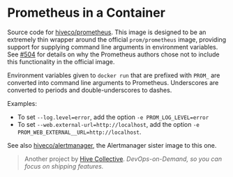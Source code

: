 # Prometheus in a Container

Source code for [hiveco/prometheus](https://hub.docker.com/r/hiveco/prometheus). This image is designed to be an extremely thin wrapper around the official `prom/prometheus` image, providing support for supplying command line arguments in environment variables. See [#504](https://github.com/prometheus/alertmanager/issues/504) for details on why the Prometheus authors chose not to include this functionality in the official image.

Environment variables given to `docker run` that are prefixed with `PROM_` are converted into command line arguments to Prometheus. Underscores are converted to periods and double-underscores to dashes.

Examples:

* To set `--log.level=error`, add the option `-e PROM_LOG_LEVEL=error`
* To set `--web.external-url=http://localhost`, add the option `-e PROM_WEB_EXTERNAL__URL=http://localhost`.

See also [hiveco/alertmanager](https://hub.docker.com/r/hiveco/alertmanager), the Alertmanager sister image to this one.

> Another project by [Hive Collective](http://hivecollective.co). *DevOps-on-Demand, so you can focus on shipping features.*
